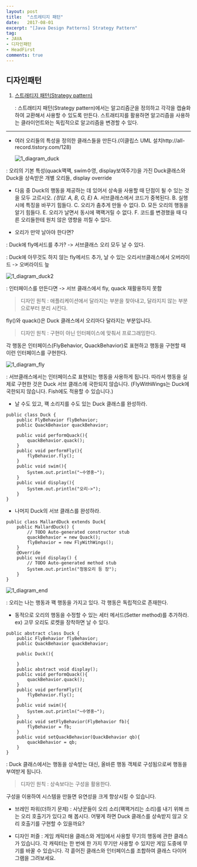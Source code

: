 ```yaml
---
layout: post
title:  "스트레티지 패턴"
date:   2017-08-01
excerpt: "[Java Design Patterns] Strategy Pattern"
tag:
- JAVA
- 디자인패턴
- HeadFirst
comments: true
---
```


## 디자인패턴

1. [스트래티지 패턴(Strategy pattern)](http://hyeonstorage.tistory.com/146) 

   : 스트래티지 패턴(Strategy pattern)에서는 알고리즘군을 정의하고 각각을 캡슐화하여 교환해서 사용할 수 있도록 만든다. 스트래티지를 활용하면 알고리즘을 사용하는 클라이언트와는 독립적으로 알고리즘을 변경할 수 있다.

------

- 여러 오리들의 특성을 정의한 클래스들을 만든다.(이클립스 UML 설치http://all-record.tistory.com/128)

  ![1_diagram_duck](/Users/todayistheday/Documents/스터디/mdFile_pic/1_diagram_duck.PNG)

: 오리의 기본 특성(quack꽥꽥, swim수영, display보여주기)을 가진 Duck클래스와 Duck을 상속받은 개별 오리들, display override

 - 다음 중 Duck의 행동을 제공하는 데 있어서 상속을 사용할 때 단점이 될 수 있는 것을 모두 고르시오. 
   *(정답. A, B, G, E)*
   A. 서브클래스에서 코드가 중복된다.
   B. 실행시에 특징을 바꾸기 힘들다.
   C. 오리가 춤추게 만들 수 없다.
   D. 모든 오리의 행동을 알기 힘들다.
   E. 오리가 날면서 동시에 꽥꽥거릴 수 없다.
   F. 코드를 변경했을 때 다른 오리들한테 원치 않은 영향을 끼칠 수 있다.


- 오리가 만약 날아야 한다면?

: Duck에 fly메서드를 추가? -> 서브클래스 오리 모두 날 수 있다. 

: Duck에 아무것도 하지 않는 fly메서드 추가, 날 수 있는 오리서브클래스에서 오버라이드 -> 오버라이드 늪

![1_diagram_duck2](/Users/todayistheday/Documents/스터디/mdFile_pic/1_diagram_duck2.PNG)

: 인터페이스를 만든다면 -> 서브 클래스에서 fly, quack 재활용하지 못함

> 디자인 원칙 : 애플리케이션에서 달라지는 부분을 찾아내고, 달라지지 않는 부분으로부터 분리 시킨다.

fly()와 quack()은 Duck 클래스에서 오리마다 달라지는 부분입니다.

> 디자인 원칙 : 구현이 아닌 인터페이스에 맞춰서 프로그래밍한다.

각 행동은 인터페이스(FlyBehavior, QuackBehavior)로 표현하고 행동을 구현할 때 이런 인터페이스를 구현한다.

![1_diagram_fly](/Users/todayistheday/Documents/스터디/mdFile_pic\1_diagram_fly.PNG)

: 서브클래스에서는 인터페이스로 표현되는 행동을 사용하게 됩니다. 따라서 행동을 실제로 구현한 것은 Duck 서브 클래스에 국한되지 않습니다. (FlyWithWings는 Duck에 국한되지 않습니다. Fish에도 적용할 수 있습니다.) 

- 날 수도 있고, 꽥 소리지를 수도 있는 Duck 클래스를 완성하라.

```
public class Duck {
	public FlyBehavior flyBehavior;
	public QuackBehavior quackBehavior;
	
	public void performQuack(){
		quackBehavior.quack();
	}
	public void performFly(){
		flyBehavior.fly();
	}
	public void swim(){
		System.out.println("~수영중~");
	}
	public void display(){
		System.out.println("오리->");
	}
}
```

- 나머지 Duck의 서브 클래스를 완성하라.

```
public class MallardDuck extends Duck{
	public MallardDuck() {
		// TODO Auto-generated constructor stub
		quackBehavior = new Quack();
		flyBehavior = new FlyWithWings();
	}
	@Override
	public void display() {
		// TODO Auto-generated method stub
		System.out.println("청둥오리 등 장");
	}
}
```

![1_diagram_end](/Users/todayistheday/Documents/스터디\mdFile_pic\1_diagram_end.PNG)

: 오리는 나는 행동과 꽥 행동을 가지고 있다. 각 행동은 독립적으로 존재한다.

- 동적으로 오리의 행동을 수정할 수 있는 세터 메서드(Setter method)를 추가하라. 
  ex) 고무 오리도 로켓을 장착하면 날 수 있다.

```
public abstract class Duck {
	public FlyBehavior flyBehavior;
	public QuackBehavior quackBehavior;
	
	public Duck(){
		
	}
	public abstract void display();
	public void performQuack(){
		quackBehavior.quack();
	}
	public void performFly(){
		flyBehavior.fly();
	}
	public void swim(){
		System.out.println("~수영중~");
	}
	public void setFlyBehavior(FlyBehavior fb){
		flyBehavior = fb;
	}
	public void setQuackBehavior(QuackBehavior qb){
		quackBehavior = qb;
	}
}
```

: Duck 클래스에서는 행동을 상속받는 대신, 올바른 행동 객체로 구성됨으로써 행동을 부여받게 됩니다.

> 디자인 원칙 : 상속보다는 구성을 활용한다.

구성을 이용하여 시스템을 만들면 유연성을 크게 향상시킬 수 있습니다.

- 브레인 파워(더하기 문제) : 사냥꾼들이 오리 소리(꽥꽥거리는 소리)를 내기 위해 쓰는 오리 호출기가 있다고 해  봅시다. 어떻게 하면 Duck 클래스를 상속받지 않고 오리 호출기를 구현할 수 있을까요?


- 디자인 퍼즐 : 게임 캐릭터용 클래스와 게임에서 사용할 무기의 행동에 관한 클래스가 있습니다. 각 캐릭터는 한 번에 한 가지 무기만 사용할 수 있지만 게임 도중에 무기를 바꿀 수 있습니다. 각 흩어진 클래스와 인터페이스를 조합하여 클래스 다이어그램을 그려보세요.